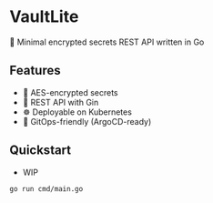 # VaultLite

🧪 Minimal encrypted secrets REST API written in Go

## Features

- 🔐 AES-encrypted secrets
- 🧘 REST API with Gin
- ☸️ Deployable on Kubernetes
- 🔄 GitOps-friendly (ArgoCD-ready)

## Quickstart

- WIP

```bash
go run cmd/main.go

